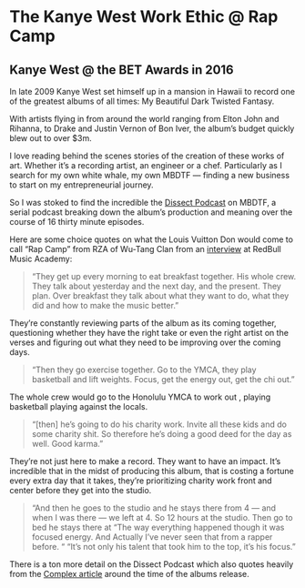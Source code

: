 
# The Kanye West Work Ethic @ Rap Camp

## Kanye West @ the BET Awards in 2016

In late 2009 Kanye West set himself up in a mansion in Hawaii to record one of the greatest albums of all times: My Beautiful Dark Twisted Fantasy.

With artists flying in from around the world ranging from Elton John and Rihanna, to Drake and Justin Vernon of Bon Iver, the album’s budget quickly blew out to over $3m.

I love reading behind the scenes stories of the creation of these works of art. Whether it’s a recording artist, an engineer or a chef. Particularly as I search for my own white whale, my own MBDTF — finding a new business to start on my entrepreneurial journey.

So I was stoked to find the incredible the [Dissect Podcast](https://dissectpodcast.com/) on MBDTF, a serial podcast breaking down the album’s production and meaning over the course of 16 thirty minute episodes.

Here are some choice quotes on what the Louis Vuitton Don would come to call “Rap Camp” from RZA of Wu-Tang Clan from an [interview](https://www.youtube.com/watch?v=crzHgL-gW_4) at RedBull Music Academy:
> “They get up every morning to eat breakfast together. His whole crew. They talk about yesterday and the next day, and the present.
> They plan. Over breakfast they talk about what they want to do, what they did and how to make the music better.”

They’re constantly reviewing parts of the album as its coming together, questioning whether they have the right take or even the right artist on the verses and figuring out what they need to be improving over the coming days.
> “Then they go exercise together. Go to the YMCA, they play basketball and lift weights. Focus, get the energy out, get the chi out.”

The whole crew would go to the Honolulu YMCA to work out , playing basketball playing against the locals.
> “[then] he’s going to do his charity work. Invite all these kids and do some charity shit. So therefore he’s doing a good deed for the day as well. Good karma.”

They’re not just here to make a record. They want to have an impact. It’s incredible that in the midst of producing this album, that is costing a fortune every extra day that it takes, they’re prioritizing charity work front and center before they get into the studio.
> “And then he goes to the studio and he stays there from 4 — and when I was there — we left at 4. So 12 hours at the studio. Then go to bed he stays there at
> “The way everything happened though it was focused energy. And Actually I’ve never seen that from a rapper before. “
> “It’s not only his talent that took him to the top, it’s his focus.”

There is a ton more detail on the Dissect Podcast which also quotes heavily from the [Complex article](http://www.complex.com/music/2010/11/kanye-west-project-runaway) around the time of the albums release.